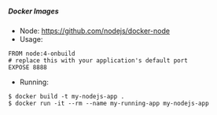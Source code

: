 ##### Docker Images
- Node: https://github.com/nodejs/docker-node
- Usage:
```
FROM node:4-onbuild
# replace this with your application's default port
EXPOSE 8888
```
- Running:
```shell
$ docker build -t my-nodejs-app .
$ docker run -it --rm --name my-running-app my-nodejs-app
```

